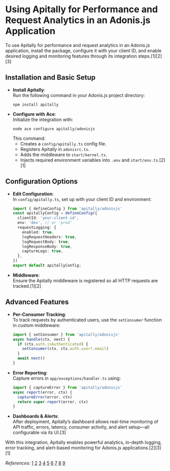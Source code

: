 # Using Apitally for Performance and Request Analytics in an Adonis.js Application

To use Apitally for performance and request analytics in an Adonis.js application, install the package, configure it with your client ID, and enable desired logging and monitoring features through its integration steps.[1][2][3]

## Installation and Basic Setup

- **Install Apitally**:  
  Run the following command in your Adonis.js project directory:
  ```
  npm install apitally
  ```
- **Configure with Ace**:  
  Initialize the integration with:
  ```
  node ace configure apitally/adonisjs
  ```
  This command:
  - Creates a `config/apitally.ts` config file.
  - Registers Apitally in `adonisrc.ts`.
  - Adds the middleware to `start/kernel.ts`.
  - Injects required environment variables into `.env` and `start/env.ts`.[2][1]

## Configuration Options

- **Edit Configuration**:  
  In `config/apitally.ts`, set up with your client ID and environment:
  ```typescript
  import { defineConfig } from 'apitally/adonisjs'
  const apitallyConfig = defineConfig({
    clientId: 'your-client-id',
    env: 'dev', // or 'prod'
    requestLogging: {
      enabled: true,
      logRequestHeaders: true,
      logRequestBody: true,
      logResponseBody: true,
      captureLogs: true,
    },
  })
  export default apitallyConfig;
  ```
- **Middleware**:  
  Ensure the Apitally middleware is registered so all HTTP requests are tracked.[1][2]

## Advanced Features

- **Per-Consumer Tracking**:  
  To track requests by authenticated users, use the `setConsumer` function in custom middleware:
  ```typescript
  import { setConsumer } from 'apitally/adonisjs'
  async handle(ctx, next) {
    if (ctx.auth.isAuthenticated) {
      setConsumer(ctx, ctx.auth.user!.email)
    }
    await next()
  }
  ```
- **Error Reporting**:  
  Capture errors in `app/exceptions/handler.ts` using:
  ```typescript
  import { captureError } from 'apitally/adonisjs'
  async report(error, ctx) {
    captureError(error, ctx)
    return super.report(error, ctx)
  }
  ```
- **Dashboards & Alerts**:  
  After deployment, Apitally’s dashboard allows real-time monitoring of API traffic, errors, latency, consumer activity, and alert setup—all configurable via its UI.[3]

With this integration, Apitally enables powerful analytics, in-depth logging, error tracking, and alert-based monitoring for Adonis.js applications.[2][3][1]

<em>References:</em>
[1](https://docs.apitally.io/frameworks/adonisjs)
[2](https://github.com/apitally/apitally-js)
[3](https://apitally.io/adonisjs)
[4](https://www.youtube.com/watch?v=AXAJGHQBNkg)
[5](https://monoscope.tech/docs/sdks/nodejs/adonisjs/)
[6](https://docs.adonisjs.com)
[7](https://www.reddit.com/r/node/comments/18muy7o/recommended_api_only_framework_im_between_nestjs/)
[8](https://www.reddit.com/r/javascript/comments/q4zzrm/adonisjs_a_fully_featured_web_framework_for_nodejs/)
[9](https://docs.adonisjs.com/guides/getting-started/installation)